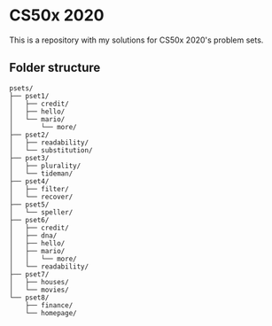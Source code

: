 # CS50x 2020

This is a repository with my solutions for CS50x 2020's problem sets.

## Folder structure

```
psets/
├── pset1/
│   ├── credit/
│   ├── hello/
│   └── mario/
│       └── more/
├── pset2/
│   ├── readability/
│   └── substitution/
├── pset3/
│   ├── plurality/
│   └── tideman/
├── pset4/
│   ├── filter/
│   └── recover/
├── pset5/
│   └── speller/
├── pset6/
│   ├── credit/
│   ├── dna/
│   ├── hello/
│   ├── mario/
│   │   └── more/
│   └── readability/
├── pset7/
│   ├── houses/
│   └── movies/
└── pset8/
    ├── finance/
    └── homepage/
```

